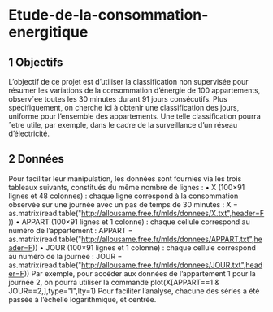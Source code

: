 # Etude-de-la-consommation-energitique
## 1 Objectifs
L’objectif de ce projet est d’utiliser la classification non supervisée pour résumer les variations de la consommation d’énergie de 100 appartements, observ´ee toutes les 30 minutes durant 91 jours consécutifs. Plus spécifiquement, on cherche ici à obtenir une classification des jours, uniforme pour l’ensemble des appartements. Une telle classification pourra ˆetre utile, par exemple, dans le cadre de la surveillance d’un réseau d’électricité.
## 2 Données
Pour faciliter leur manipulation, les données sont fournies via les trois tableaux suivants, constitués du même nombre de lignes :
• X (100×91 lignes et 48 colonnes) : chaque ligne correspond à la consommation observée sur
une journée avec un pas de temps de 30 minutes :
X = as.matrix(read.table("http://allousame.free.fr/mlds/donnees/X.txt",header=F))
• APPART (100×91 lignes et 1 colonne) : chaque cellule correspond au numéro de l’appartement :
APPART = as.matrix(read.table("http://allousame.free.fr/mlds/donnees/APPART.txt",header=F))
• JOUR (100×91 lignes et 1 colonne) : chaque cellule correspond au numéro de la journée :
JOUR = as.matrix(read.table("http://allousame.free.fr/mlds/donnees/JOUR.txt",header=F))
Par exemple, pour accéder aux données de l’appartement 1 pour la journée 2, on pourra utiliser la commande plot(X[APPART==1 & JOUR==2,],type="l",lty=1)
Pour faciliter l’analyse, chacune des séries a été passée à l’échelle logarithmique, et centrée.
